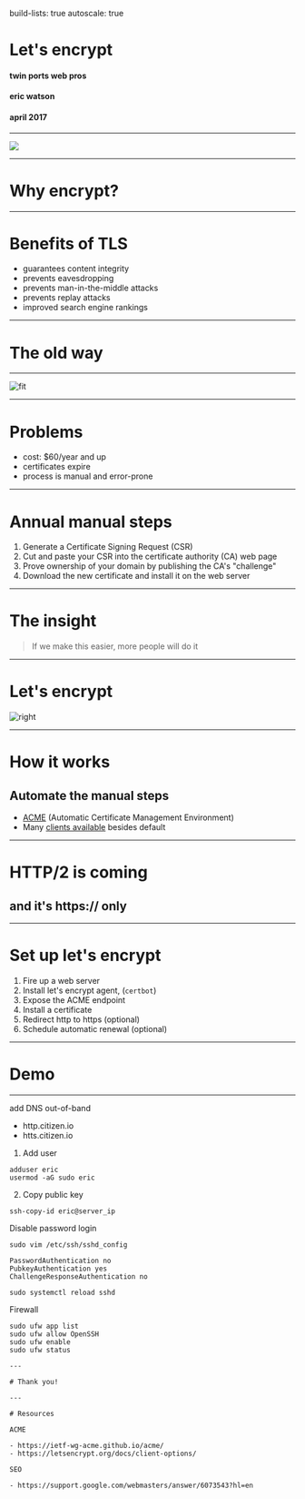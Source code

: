 build-lists: true
autoscale: true

# Let's encrypt

#### twin ports web pros
#### eric watson
#### april 2017

---

![](media/encrypt-all-the-things.jpg)

---

# Why encrypt?

---

# Benefits of TLS

- guarantees content integrity
- prevents eavesdropping
- prevents man-in-the-middle attacks
- prevents replay attacks
- improved search engine rankings

---

# The old way

---

![fit](media/godaddy.png)

---

# Problems

- cost: $60/year and up
- certificates expire
- process is manual and error-prone

---

# Annual manual steps

1. Generate a Certificate Signing Request (CSR)
2. Cut and paste your CSR into the certificate authority (CA) web page
3. Prove ownership of your domain by publishing the CA's "challenge"
4. Download the new certificate and install it on the web server

---

# The insight

> If we make this easier, more people will do it

---

# Let's encrypt

![right](media/letsencrypt-sponsors.png)

---

# How it works

## Automate the manual steps

- [ACME](https://ietf-wg-acme.github.io/acme/) (Automatic Certificate Management Environment)
- Many [clients available](https://letsencrypt.org/docs/client-options/) besides default

---

# HTTP/2 is coming

## and it's https:// only

---

# Set up let's encrypt

1. Fire up a web server
2. Install let's encrypt agent, (`certbot`)
3. Expose the ACME endpoint
4. Install a certificate
5. Redirect http to https (optional)
6. Schedule automatic renewal (optional)

---

# Demo

---

add DNS out-of-band

- http.citizen.io
- htts.citizen.io

1. Add user

```
adduser eric
usermod -aG sudo eric
```

2. Copy public key

```
ssh-copy-id eric@server_ip
```

Disable password login

```
sudo vim /etc/ssh/sshd_config
```

```
PasswordAuthentication no
PubkeyAuthentication yes
ChallengeResponseAuthentication no
```

```
sudo systemctl reload sshd
```

Firewall

```
sudo ufw app list
sudo ufw allow OpenSSH
sudo ufw enable
sudo ufw status
```
```
---

# Thank you!

---

# Resources

ACME

- https://ietf-wg-acme.github.io/acme/
- https://letsencrypt.org/docs/client-options/

SEO

- https://support.google.com/webmasters/answer/6073543?hl=en


